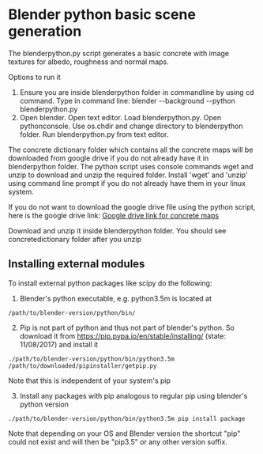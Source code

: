 # Blender python basic scene generation

The blenderpython.py script generates a basic concrete with image textures for albedo, roughness and normal maps. 

Options to run it


1.  Ensure you are inside blenderpython folder in commandline by using cd command. Type in command line:  blender --background --python blenderpython.py 
2. Open blender. Open text editor. Load blenderpython.py. Open pythonconsole. Use os.chdir and change directory to blenderpython folder. Run blenderpython.py from text editor.

The concrete dictionary folder which contains all the concrete maps will be downloaded from google drive if you do not already have it in blenderpython folder. The python script uses console commands wget and unzip to download and unzip the required folder. Install 'wget' and 'unzip' using command line prompt if you do not already have them in your linux system.

If you do not want to download the google drive file using the python script, here is the google drive link:
[Google drive link for concrete maps](https://drive.google.com/uc?export=download&id=0B81H1jpchFZQNjhSTjBzUUItbEU)

Download and unzip it inside blenderpython folder. You should see concretedictionary folder after you unzip


## Installing external modules

To install external python packages like scipy do the following:

1. Blender's python executable, e.g. python3.5m is located at 
~~~
/path/to/blender-version/python/bin/ 
~~~

2. Pip is not part of python and thus not part of blender's python. So download it from https://pip.pypa.io/en/stable/installing/ (state: 11/08/2017) and install it
~~~
./path/to/blender-version/python/bin/python3.5m /path/to/downloaded/pipinstaller/getpip.py
~~~
Note that this is independent of your system's pip

3. Install any packages with pip analogous to regular pip using blender's python version
~~~
./path/to/blender-version/python/bin/python3.5m pip install package
~~~
Note that depending on your OS and Blender version the shortcut "pip" could not exist and will then be "pip3.5" or any other version suffix.
